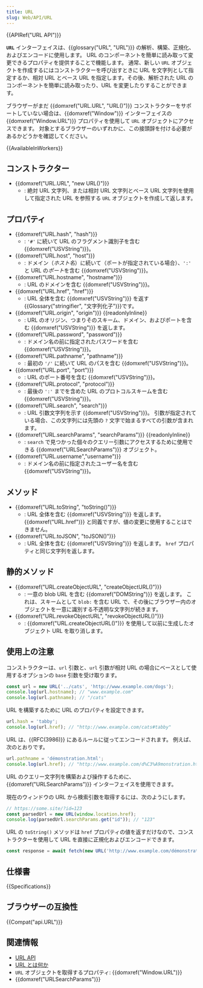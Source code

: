 ```yaml
---
title: URL
slug: Web/API/URL
---
```


{{APIRef("URL API")}}

**`URL`** インターフェイスは、{{glossary("URL", "URL")}} の解析、構築、正規化、およびエンコードに使用します。 URL のコンポーネントを簡単に読み取って変更できるプロパティを提供することで機能します。 通常、新しい `URL` オブジェクトを作成するにはコンストラクターを呼び出すときに URL を文字列として指定するか、相対 URL とベース URL を指定します。その後、解析された URL のコンポーネントを簡単に読み取ったり、URL を変更したりすることができます。

ブラウザーがまだ {{domxref("URL.URL", "URL()")}} コンストラクターをサポートしていない場合は、{{domxref("Window")}} インターフェイスの {{domxref("Window.URL")}} プロパティを使用して `URL` オブジェクトにアクセスできます。 対象とするブラウザーのいずれかに、この接頭辞を付ける必要があるかどうかを確認してください。

{{AvailableInWorkers}}

## コンストラクター

- {{domxref("URL.URL", "new URL()")}}
  - : 絶対 URL 文字列、または相対 URL 文字列とベース URL 文字列を使用して指定された URL を参照する `URL` オブジェクトを作成して返します。

## プロパティ

- {{domxref("URL.hash", "hash")}}
  - : `'#'` に続いて URL のフラグメント識別子を含む {{domxref("USVString")}}。
- {{domxref("URL.host", "host")}}
  - : ドメイン（_ホスト名_）に続いて（ポートが指定されている場合）、`':'` と URL の*ポート*を含む {{domxref("USVString")}}。
- {{domxref("URL.hostname", "hostname")}}
  - : URL のドメインを含む {{domxref("USVString")}}。
- {{domxref("URL.href", "href")}}
  - : URL 全体を含む {{domxref("USVString")}} を返す{{Glossary("stringifier", "文字列化子")}}です。
- {{domxref("URL.origin", "origin")}} {{readonlyInline}}
  - : URL のオリジン、つまりそのスキーム、ドメイン、およびポートを含む {{domxref("USVString")}} を返します。
- {{domxref("URL.password", "password")}}
  - : ドメイン名の前に指定されたパスワードを含む {{domxref("USVString")}}。
- {{domxref("URL.pathname", "pathname")}}
  - : 最初の `'/'` に続いて URL のパスを含む {{domxref("USVString")}}。
- {{domxref("URL.port", "port")}}
  - : URL のポート番号を含む {{domxref("USVString")}}。
- {{domxref("URL.protocol", "protocol")}}
  - : 最後の `':'` までを含めた URL のプロトコルスキームを含む {{domxref("USVString")}}。
- {{domxref("URL.search", "search")}}
  - : URL 引数文字列を示す {{domxref("USVString")}}。 引数が指定されている場合、この文字列には先頭の `?` 文字で始まるすべての引数が含まれます。
- {{domxref("URL.searchParams", "searchParams")}} {{readonlyInline}}
  - : `search` で見つかった個々のクエリー引数にアクセスするために使用できる {{domxref("URLSearchParams")}} オブジェクト。
- {{domxref("URL.username","username")}}
  - : ドメイン名の前に指定されたユーザー名を含む {{domxref("USVString")}}。

## メソッド

- {{domxref("URL.toString", "toString()")}}
  - : URL 全体を含む {{domxref("USVString")}} を返します。 {{domxref("URL.href")}} と同義ですが、値の変更に使用することはできません。
- {{domxref("URL.toJSON", "toJSON()")}}
  - : URL 全体を含む {{domxref("USVString")}} を返します。 `href` プロパティと同じ文字列を返します。

## 静的メソッド

- {{domxref("URL.createObjectURL", "createObjectURL()")}}
  - : 一意の blob URL を含む {{domxref("DOMString")}} を返します。 これは、スキームとして `blob:` を含む URL で、その後にブラウザー内のオブジェクトを一意に識別する不透明な文字列が続きます。
- {{domxref("URL.revokeObjectURL", "revokeObjectURL()")}}
  - : {{domxref("URL.createObjectURL()")}} を使用して以前に生成したオブジェクト URL を取り消します。

## 使用上の注意

コンストラクターは、`url` 引数と、`url` 引数が相対 URL の場合にベースとして使用するオプションの `base` 引数を受け取ります。

```js
const url = new URL('../cats', 'http://www.example.com/dogs');
console.log(url.hostname); // "www.example.com"
console.log(url.pathname); // "/cats"
```

URL を構築するために URL のプロパティを設定できます。

```js
url.hash = 'tabby';
console.log(url.href); // "http://www.example.com/cats#tabby"
```

URL は、{{RFC(3986)}} にあるルールに従ってエンコードされます。 例えば、次のとおりです。

```js
url.pathname = 'démonstration.html';
console.log(url.href); // "http://www.example.com/d%C3%A9monstration.html"
```

URL のクエリー文字列を構築および操作するために、{{domxref("URLSearchParams")}} インターフェイスを使用できます。

現在のウィンドウの URL から検索引数を取得するには、次のようにします。

```js
// https://some.site/?id=123
const parsedUrl = new URL(window.location.href);
console.log(parsedUrl.searchParams.get("id")); // "123"
```

URL の `toString()` メソッドは `href` プロパティの値を返すだけなので、コンストラクターを使用して URL を直接に正規化およびエンコードできます。

```js
const response = await fetch(new URL('http://www.example.com/démonstration.html'));
```

## 仕様書

{{Specifications}}

## ブラウザーの互換性

{{Compat("api.URL")}}

## 関連情報

- [URL API](/ja/docs/Web/API/URL_API)
- [URL とは何か](/ja/docs/Learn/Common_questions/What_is_a_URL)
- `URL` オブジェクトを取得するプロパティ: {{domxref("Window.URL")}}
- {{domxref("URLSearchParams")}}
